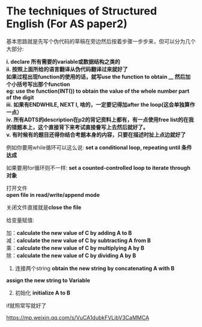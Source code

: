 #  The techniques of Structured English (For AS paper2)


基本思路就是先写个伪代码的草稿在旁边然后按着步骤一步步来，但可以分为几个大部分:

**i. declare 所有需要的variable或数据结构之类的** <br>
**ii. 按照上面所给的语言翻译从伪代码翻译过来就好了** <br>
     **如果过程出现function的使用的话，就写use the function to obtain __ 然后加个小括号写出那个function** <br>
     **eg: use the function(INT()) to obtain the value of the whole number part of the digit**  <br>
**iii. 如果有ENDWHILE, NEXT I, 啥的，一定要记得加after the loop(这会单独算作一点）** <br>
**iv. 所有ADTS的description在p2的背记资料上都有，有一点使用free list的在我的错题本上，这个直接背下来考试直接誊写上去然后就好了。** <br>
**v. 有时候有的题目还得你结合考题本身的内容，只要在描述时扯上点边就好了**
<br>


例如你要用while循环可以这么说:
**set a conditional loop, repeating until 条件达成**



如果要用for循环则不一样:
**set a counted-controlled loop to iterate through 对象**



打开文件<br>
**open file in read/write/append mode**


关闭文件直接就是**close the file**


给变量赋值:

加：**calculate the new value of C by adding A to B**<br>
减：**calculate the new value of C by subtracting A from B**<br>
乘：**calculate the new value of C by multiplying A by B**<br>
除：**calculate the new value of C by dividing A by B**<br>

1. 连接两个string
**obtain the new string by concatenating A with B**

**assign the new string to Variable**

2. 初始化
**initialize A to B**


if就照常写就好了


https://mp.weixin.qq.com/s/VuCA1dubkFVLibV3CaMMCA
